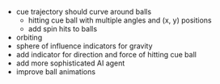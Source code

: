 - cue trajectory should curve around balls
  - hitting cue ball with multiple angles and (x, y) positions
  - add spin hits to balls
- orbiting
- sphere of influence indicators for gravity
- add indicator for direction and force of hitting cue ball
- add more sophisticated AI agent
- improve ball animations